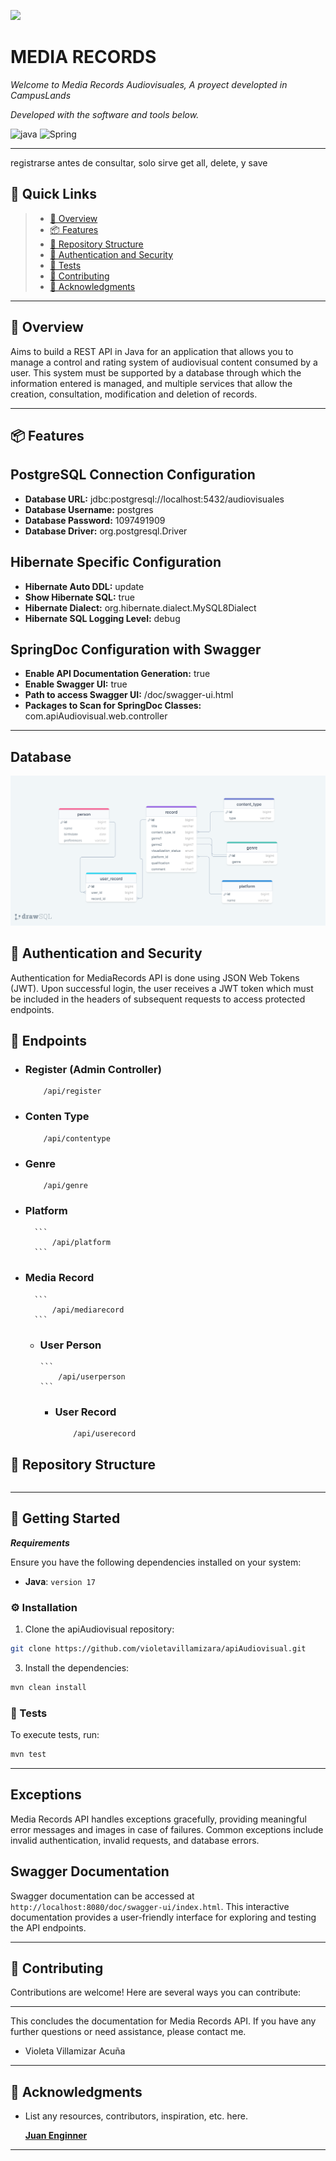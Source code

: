 <p align="left">
  <img src="https://img.icons8.com/external-tal-revivo-duo-tal-revivo/100/external-markdown-a-lightweight-markup-language-with-plain-text-formatting-syntax-logo-duo-tal-revivo.png" width="100" />
</p>
<p align="left">
    <h1 align="left">MEDIA RECORDS</h1>
</p>
<p align="left">
    <em>Welcome to Media Records Audiovisuales, A proyect developted in CampusLands</em>
</p>
<p align="left">
		<em>Developed with the software and tools below.</em>
</p>
<p align="left">
	<img src="https://img.shields.io/badge/java-%23ED8B00.svg?style=flat&logo=openjdk&logoColor=white" alt="java">
	<img src="https://img.shields.io/badge/Spring-000000.svg?style=flat&logo=Spring&logoColor=white" alt="Spring">
</p>
<hr>

registrarse antes de consultar, solo sirve get all, delete, y save

## 🔗 Quick Links

> - [📍 Overview](#-overview)
> - [📦 Features](#-features)
> - [📂 Repository Structure](#-repository-structure)
> - [🔏 Authentication and Security](#-authentication-and-security)
> - [🧪 Tests](#-tests)
> - [🤝 Contributing](#-contributing)
> - [👏 Acknowledgments](#-acknowledgments)

---

## 📍 Overview
Aims to build a REST API in Java for an application that allows you to manage a control and rating system of audiovisual content consumed by a user. This system must be supported by a database through which the information entered is managed, and multiple services that allow the creation, consultation, modification and deletion of records.

---

## 📦 Features

## PostgreSQL Connection Configuration
- **Database URL:** jdbc:postgresql://localhost:5432/audiovisuales
- **Database Username:** postgres
- **Database Password:** 1097491909
- **Database Driver:** org.postgresql.Driver

## Hibernate Specific Configuration
- **Hibernate Auto DDL:** update
- **Show Hibernate SQL:** true
- **Hibernate Dialect:** org.hibernate.dialect.MySQL8Dialect
- **Hibernate SQL Logging Level:** debug

## SpringDoc Configuration with Swagger
- **Enable API Documentation Generation:** true
- **Enable Swagger UI:** true
- **Path to access Swagger UI:** /doc/swagger-ui.html
- **Packages to Scan for SpringDoc Classes:** com.apiAudiovisual.web.controller


---

## Database
![img](drawSQL-image-export-2024-04-01(1).png)


## 🔏 Authentication and Security

Authentication for MediaRecords API is done using JSON Web Tokens (JWT). Upon successful login, the user receives a JWT token which must be included in the headers of subsequent requests to access protected endpoints.

## 🔗 Endpoints
    
   - ### Register (Admin Controller)
        ```
            /api/register
        ```

       

   - ### Conten Type

        ```
            /api/contentype
        ```
        
   - ### Genre
     
        ```
            /api/genre
        ```
- ### Platform
     
        ```
            /api/platform 
        ```

- ### Media Record
     
        ```
            /api/mediarecord
        ```
  - ### User Person
     
        ```
            /api/userperson
        ```
    - ### User Record
     
        ```
            /api/userecord
        ```

            

## 📂 Repository Structure

```
```

---

## 🚀 Getting Started

***Requirements***

Ensure you have the following dependencies installed on your system:

* **Java**: `version 17`

### ⚙️ Installation

1. Clone the apiAudiovisual repository:

```sh
git clone https://github.com/violetavillamizara/apiAudiovisual.git
```

3. Install the dependencies:

```sh
mvn clean install
```

### 🧪 Tests

To execute tests, run:

```sh
mvn test
```

---

## Exceptions

Media Records API handles exceptions gracefully, providing meaningful error messages and images in case of failures. Common exceptions include invalid authentication, invalid requests, and database errors.

## Swagger Documentation

Swagger documentation can be accessed at `http://localhost:8080/doc/swagger-ui/index.html`. This interactive documentation provides a user-friendly interface for exploring and testing the API endpoints.

---

## 🤝 Contributing

Contributions are welcome! Here are several ways you can contribute:

---

This concludes the documentation for Media Records API. If you have any further questions or need assistance, please contact me.

- Violeta Villamizar Acuña

---

## 👏 Acknowledgments

- List any resources, contributors, inspiration, etc. here.

    [**Juan Enginner**](#-quick-links)

---
